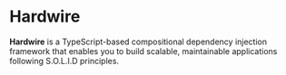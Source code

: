 # Hardwire

**Hardwire** is a TypeScript-based compositional dependency injection framework that enables you to build scalable, maintainable applications following S.O.L.I.D principles.
